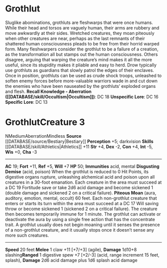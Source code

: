 ﻿---
ac: '19'
alignment: N
charisma: '-3'
constitution: '+4'
creature_ability:
- Disgusting Demise
- Piteous Moan
creature_family: '[[DATABASE/monsterfamily/Fleshwarp|Fleshwarp]]'
dexterity: '-2'
fortitude: '+11'
hp: '50'
id: '206'
immunity:
- acid
- mental
intelligence: '-5'
land_speed: '20'
level: '3'
max_speed: '20'
name: Grothlut
perception: '+5'
rarity: Common
reflex: '+5'
sense:
- darkvision
size: Medium
skill:
- '[[DATABASE/skill/Athletics|Athletics]] +11'
source: '[[DATABASE/source/Bestiary|Bestiary]]'
speed:
- 20 feet
strength: '+4'
strength_req: '4'
strongest_save:
- Fortitude
trait:
- '[[DATABASE/trait/Aberration|Aberration]]'
- '[[DATABASE/trait/Mindless|Mindless]]'
type: Creature
vision: Darkvision
weakest_save:
- Reflex
will: '+7'
wisdom: '+0'

---
# Grothlut

Sluglike abominations, grothluts are fleshwarps that were once humans. While their head and torsos are vaguely human, their arms are rubbery and move awkwardly at their sides. Wretched creatures, they moan piteously when other creatures are near, perhaps as the last remnants of their shattered human consciousness pleads to be free from their horrid warped form.
 Many fleshwarpers consider the grothlut to be a failure of a creation, as the transformation all but stamps out the human consciousness. Others disagree, arguing that warping the creature’s mind makes it all the more useful, since its stupidity makes it pliable and easy to herd. Drow typically use grothluts as guardians that slowly patrol the edges of their enclaves. Once in position, grothluts can be used as crude shock troops, unleashed to soften enemy forces before more-valuable warriors wade in and cut down the enemies who have been nauseated by the grothluts’ exploded organs and flesh.
**Recall Knowledge - Aberration ([[DATABASE/skill/Occultism|Occultism]])**: DC 18
**Unspecific Lore**: DC 16
**Specific Lore**: DC 13

# Grothlut<span class="item-type">Creature 3</span>

<span class="trait-alignment item-trait">N</span><span class="trait-size item-trait">Medium</span><span class="item-trait">Aberration</span><span class="item-trait">Mindless</span>
**Source** [[DATABASE/source/Bestiary|Bestiary]]
**Perception** +5; darkvision
**Skills** [[DATABASE/skill/Athletics|Athletics]] +11
**Str** +4, **Dex** -2, **Con** +4, **Int** -5, **Wis** +0, **Cha** -3

---
**AC** 19; **Fort** +11, **Ref** +5, **Will** +7
**HP** 50; **Immunities** acid, mental
<span class="in-box-ability">**Disgusting Demise** (acid, poison) When the grothlut is reduced to 0 Hit Points, its digestive organs rupture, unleashing alchemical acid and poison upon all creatures in a 30-foot emanation. Each creature in the area must succeed at a DC 19 Fortitude save or take 2d6 acid damage and become sickened 1 (double damage and sickened 2 on a critical failure).</span><span class="in-box-ability"> **Piteous Moan** (aura, auditory, emotion, mental, occult) 60 feet. Each non-grothlut creature that enters or starts its turn within the area must succeed at a DC 17 Will saving throw or become sickened 1 (sickened 2 on a critical failure). The creature then becomes temporarily immune for 1 minute. The grothlut can activate or deactivate the aura by using a single free action that has the concentrate trait. A grothlut usually does not begin moaning until it senses the presence of a non-grothlut creature, and it usually stops once it doesn’t sense any more such creatures.</span>

---
**Speed** 20 feet
<span class="in-box-ability">**Melee** <span class="action-icon">1</span> claw +11 [+7/+3] (agile), **Damage** 1d10+8 slashing</span><span class="in-box-ability">**Ranged** <span class="action-icon">1</span> digestive spew +7 [+2/-3] (acid, range increment 15 feet, splash), **Damage** 2d6 acid damage plus 1d6 splash acid damage</span>